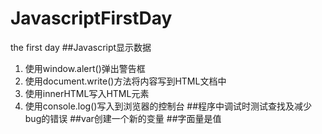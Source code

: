 # JavascriptFirstDay
the first day
##Javascript显示数据
1. 使用window.alert()弹出警告框
2. 使用document.write()方法将内容写到HTML文档中
3. 使用innerHTML写入HTML元素
4. 使用console.log()写入到浏览器的控制台
##程序中调试时测试查找及减少bug的错误
##var创建一个新的变量
##字面量是值
